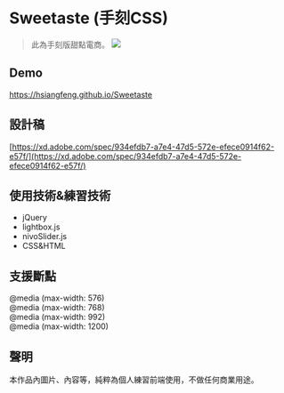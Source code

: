 # Sweetaste (手刻CSS)
> 此為手刻版甜點電商。
![](https://i.imgur.com/zLvcvbp.png)

## Demo
https://hsiangfeng.github.io/Sweetaste

## 設計稿
[https://xd.adobe.com/spec/934efdb7-a7e4-47d5-572e-efece0914f62-e57f/](https://xd.adobe.com/spec/934efdb7-a7e4-47d5-572e-efece0914f62-e57f/)

## 使用技術&練習技術
- jQuery
- lightbox.js
- nivoSlider.js
- CSS&HTML
## 支援斷點
@media (max-width: 576)  
@media (max-width: 768)  
@media (max-width: 992)  
@media (max-width: 1200)  
## 聲明
本作品內圖片、內容等，純粹為個人練習前端使用，不做任何商業用途。